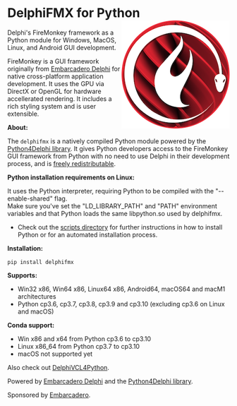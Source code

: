 # DelphiFMX for Python <a href="https://github.com/Embarcadero/DelphiFMX4Python/"><img align="right" alt="DelphiFMX for Python" src="images/DelphiFMX4Python(256px).png"></a> 
Delphi's FireMonkey framework as a Python module for Windows, MacOS, Linux, and Android GUI development.

FireMonkey is a GUI framework originally from [Embarcadero Delphi](https://www.embarcadero.com/products/delphi) for native cross-platform application development. It uses the GPU via DirectX or OpenGL for hardware accellerated rendering. It includes a rich styling system and is user extensible. 

<b>About:</b>

The `delphifmx` is a natively compiled Python module powered by the [Python4Delphi library](https://github.com/pyscripter/python4delphi). It gives Python developers access to the FireMonkey GUI framework from Python with no need to use Delphi in their development process, and is [freely redistributable](https://github.com/Embarcadero/DelphiFMX4Python/blob/main/LICENSE.md). 

<b>Python installation requirements on Linux:</b>

It uses the Python interpreter, requiring Python to be compiled with the "--enable-shared" flag.
<br>Make sure you've set the "LD_LIBRARY_PATH" and "PATH" environment variables and that Python loads the same libpython.so used by delphifmx.
* Check out the [scripts directory](https://github.com/Embarcadero/DelphiFMX4Python/tree/main/scripts) for further instructions in how to install Python or for an automated installation process. 

<b>Installation:</b>

    pip install delphifmx
   
<b>Supports:</b>
* Win32 x86, Win64 x86, Linux64 x86, Android64, macOS64 and macM1 architectures
* Python cp3.6, cp3.7, cp3.8, cp3.9 and cp3.10 (excluding cp3.6 on Linux and macOS)

<b>Conda support:</b>
* Win x86 and x64 from Python cp3.6 to cp3.10 
* Linux x86_64 from Python cp3.7 to cp3.10
* macOS not supported yet

Also check out [DelphiVCL4Python](https://github.com/Embarcadero/DelphiVCL4Python).

Powered by [Embarcadero Delphi](https://www.embarcadero.com/products/delphi) and the [Python4Delphi library](https://github.com/pyscripter/python4delphi).

Sponsored by [Embarcadero](https://www.embarcadero.com/). 

